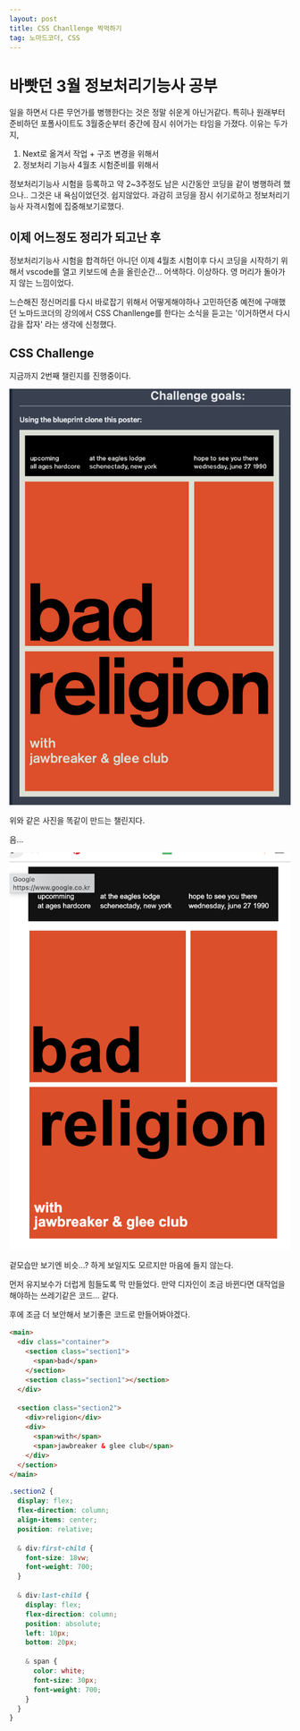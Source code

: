 ```yaml
---
layout: post
title: CSS Chanllenge 찍먹하기
tag: 노마드코더, CSS
---
```


# 바빳던 3월 정보처리기능사 공부

일을 하면서 다른 무언가를 병행한다는 것은 정말 쉬운게 아닌거같다. 특히나 원래부터 준비하던 포폴사이트도 3월중순부터 중간에 잠시 쉬어가는 타임을 가졌다. 이유는 두가지,

1. Next로 옮겨서 작업 + 구조 변경을 위해서
2. 정보처리 기능사 4월초 시험준비를 위해서

정보처리기능사 시험을 등록하고 약 2~3주정도 남은 시간동안 코딩을 같이 병행하려 했으나.. 그것은 내 욕심이었던것. 쉽지않았다. 과감히 코딩을 잠시 쉬기로하고 정보처리기능사 자격시험에 집중해보기로했다.

## 이제 어느정도 정리가 되고난 후

정보처리기능사 시험을 합격하던 아니던 이제 4월초 시험이후 다시 코딩을 시작하기 위해서 vscode를 열고 키보드에 손을 올린순간... 어색하다. 이상하다. 영 머리가 돌아가지 않는 느낌이었다.

느슨해진 정신머리를 다시 바로잡기 위해서 어떻게해야하나 고민하던중 예전에 구매했던 노마드코더의 강의에서 CSS Chanllenge를 한다는 소식을 듣고는 '이거하면서 다시 감을 잡자' 라는 생각에 신청했다.

## CSS Challenge

지금까지 2번째 챌린지를 진행중이다.

<img src='./../../assets/img/programming/cssChallenge.png' alt="노마드코더 CSS챌린지 2번째">

위와 같은 사진을 똑같이 만드는 챌린지다.

음...

<img src='./../../assets/img/programming/challenge.png' alt="노마드코더 CSS챌린지 도전">

겉모습만 보기엔 비슷...? 하게 보일지도 모르지만 마음에 들지 않는다.

먼저 유지보수가 더럽게 힘들도록 막 만들었다.
만약 디자인이 조금 바뀐다면 대작업을 해야하는 쓰레기같은 코드... 같다.

후에 조금 더 보안해서 보기좋은 코드로 만들어봐야겠다.

```html
<main>
  <div class="container">
    <section class="section1">
      <span>bad</span>
    </section>
    <section class="section1"></section>
  </div>

  <section class="section2">
    <div>religion</div>
    <div>
      <span>with</span>
      <span>jawbreaker & glee club</span>
    </div>
  </section>
</main>
```

```css
.section2 {
  display: flex;
  flex-direction: column;
  align-items: center;
  position: relative;

  & div:first-child {
    font-size: 18vw;
    font-weight: 700;
  }

  & div:last-child {
    display: flex;
    flex-direction: column;
    position: absolute;
    left: 10px;
    bottom: 20px;

    & span {
      color: white;
      font-size: 30px;
      font-weight: 700;
    }
  }
}
```
